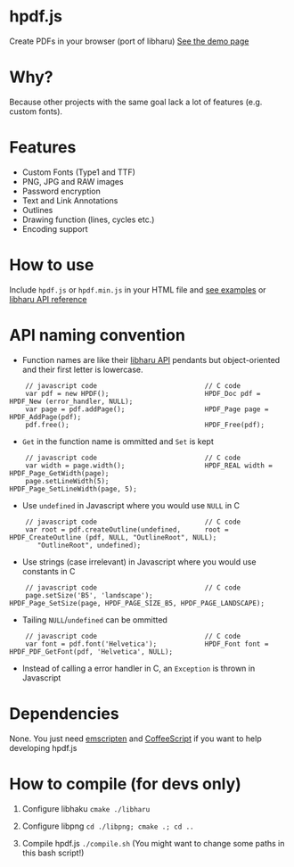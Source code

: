 hpdf.js
=======

Create PDFs in your browser (port of libharu)
[See the demo page](http://manuels.github.com/hpdf.js/)


Why?
====

Because other projects with the same goal lack a lot of features (e.g. custom fonts).


Features
========
- Custom Fonts (Type1 and TTF)
- PNG, JPG and RAW images
- Password encryption
- Text and Link Annotations
- Outlines
- Drawing function (lines, cycles etc.)
- Encoding support


How to use
==========

Include `hpdf.js` or `hpdf.min.js` in your HTML file and [see examples](http://manuels.github.com/hpdf.js/) or [libharu API reference](https://github.com/libharu/libharu/wiki)


API naming convention
=====================

- Function names are like their [libharu API](https://github.com/libharu/libharu/wiki) pendants but object-oriented and their first letter is lowercase.
```
    // javascript code                           // C code
    var pdf = new HPDF();                        HPDF_Doc pdf = HPDF_New (error_handler, NULL);
    var page = pdf.addPage();                    HPDF_Page page = HPDF_AddPage(pdf);
    pdf.free();                                  HPDF_Free(pdf);
```

- ``Get`` in the function name is ommitted and ``Set`` is kept
```
    // javascript code                           // C code
    var width = page.width();                    HPDF_REAL width = HPDF_Page_GetWidth(page);
    page.setLineWidth(5);                        HPDF_Page_SetLineWidth(page, 5);
```

- Use ``undefined`` in Javascript where you would use ``NULL`` in C
```
    // javascript code                           // C code
    var root = pdf.createOutline(undefined,      root = HPDF_CreateOutline (pdf, NULL, "OutlineRoot", NULL);
       "OutlineRoot", undefined);
```

- Use strings (case irrelevant) in Javascript where you would use constants in C
```
    // javascript code                           // C code
    page.setSize('B5', 'landscape');             HPDF_Page_SetSize(page, HPDF_PAGE_SIZE_B5, HPDF_PAGE_LANDSCAPE);
```

- Tailing ``NULL``/``undefined`` can be ommitted
```
    // javascript code                           // C code
    var font = pdf.font('Helvetica');            HPDF_Font font = HPDF_PDF_GetFont(pdf, 'Helvetica', NULL);
```

- Instead of calling a error handler in C, an ``Exception`` is thrown in Javascript


Dependencies
============

None. You just need [emscripten](https://github.com/kripken/emscripten) and [CoffeeScript](http://www.coffeescript.org/) if you want to help developing hpdf.js


How to compile (for devs only)
===============================

1. Configure libhaku
``cmake ./libharu``

1. Configure libpng
``cd ./libpng; cmake .; cd ..``

2. Compile hpdf.js
``./compile.sh``
(You might want to change some paths in this bash script!)

